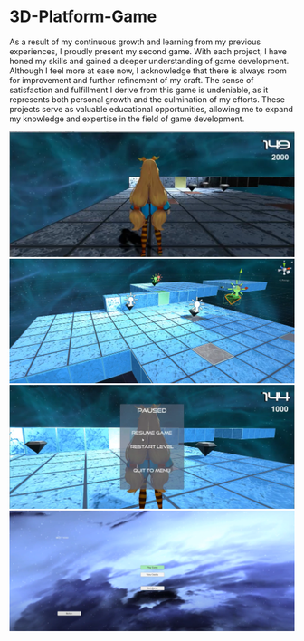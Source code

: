 # 3D-Platform-Game
As a result of my continuous growth and learning from my previous experiences, I proudly present my second game. With each project, I have honed my skills and gained a deeper understanding of game development. Although I feel more at ease now, I acknowledge that there is always room for improvement and further refinement of my craft. The sense of satisfaction and fulfillment I derive from this game is undeniable, as it represents both personal growth and the culmination of my efforts. These projects serve as valuable educational opportunities, allowing me to expand my knowledge and expertise in the field of game development.

![img1](https://github.com/PowerFish1/3D-Platform-Game/blob/main/md-images/3d-img-1.jpeg)
![img2](https://github.com/PowerFish1/3D-Platform-Game/blob/main/md-images/3d-img-2.png)
![img3](https://github.com/PowerFish1/3D-Platform-Game/blob/main/md-images/3d-img-3.png)
![img4](https://github.com/PowerFish1/3D-Platform-Game/blob/main/md-images/3d-img-4.png)
